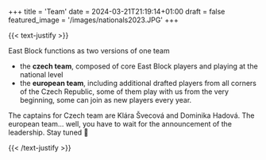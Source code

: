 +++
title = 'Team'
date = 2024-03-21T21:19:14+01:00
draft = false
featured_image = '/images/nationals2023.JPG'
+++

{{< text-justify >}}

East Block functions as two versions of one team

- the **czech team**, composed of core East Block players and playing at the national level
- the **european team**, including additional drafted players from all corners of the Czech Republic, some of them play with us from the very beginning, some can join as new players every year.

The captains for Czech team are Klára Švecová and Dominika Hadová. The european team... well, you have to wait for the announcement of the leadership. Stay tuned 👀

{{< /text-justify >}}